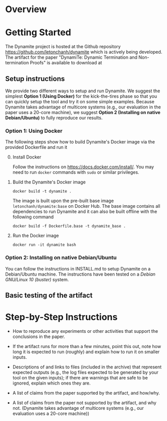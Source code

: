# Overview

# Getting Started

The Dynamite project is hosted at the Github repository https://github.com/letonchanh/dynamite which is actively being developed. The artifact for the paper "DynamiTe: Dynamic Termination and Non-termination Proofs" is available to download at 

## Setup instructions

We provide two different ways to setup and run Dynamite. We suggest the simplest **Option 1 (Using Docker)** for the kick-the-tires phase so that you can quickly setup the tool and try it on some simple examples. Because Dynamite takes advantage of multicore systems (e.g., our evaluation in the paper uses a 20-core machine), we suggest **Option 2 (Installing on native Debian/Ubuntu)** to fully reproduce our results.

### Option 1: Using Docker

The following steps show how to build Dynamite's Docker image via the provided Dockerfile and run it

0. Install Docker

    Follow the instructions on https://docs.docker.com/install/. You may need to run `docker` commands with `sudo` or similar privileges.

1. Build the Dynamite's Docker image
    ```
    docker build -t dynamite .
    ```
    The image is built upon the pre-built base image `letonchanh/dynamite:base` on Docker Hub. The base image contains all dependencies to run Dynamite and it can also be built offline with the following command
    ```
    docker build -f Dockerfile.base -t dynamite_base .
    ```
    
2. Run the Docker image
    ```
    docker run -it dynamite bash
    ```

### Option 2: Installing on native Debian/Ubuntu

You can follow the instructions in INSTALL.md to setup Dynamite on a Debian/Ubuntu machine. The instructions have been tested on a *Debian GNU/Linux 10 (buster)* system.

## Basic testing of the artifact

# Step-by-Step Instructions

- How to reproduce any experiments or other activities that support the conclusions in the paper.

- If the artifact runs for more than a few minutes, point this out, note how long it is expected to run (roughly) and explain how to run it on smaller inputs.

- Descriptions of and links to files (included in the archive) that represent expected outputs (e.g., the log files expected to be generated by your tool on the given inputs); if there are warnings that are safe to be ignored, explain which ones they are.

- A list of claims from the paper supported by the artifact, and how/why.

- A list of claims from the paper not supported by the artifact, and why not. (Dynamite takes advantage of multicore systems (e.g., our evaluation uses a 20-core machine))
